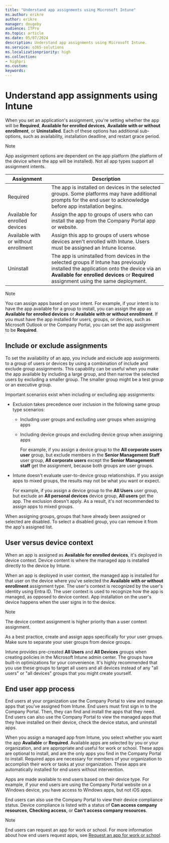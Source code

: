 ```yaml
---
title: "Understand app assignments using Microsoft Intune"
ms.author: erikre
author: erikre
manager: dougeby
audience: ITPro
ms.topic: article
ms.date: 05/07/2024
description: Understand app assignments using Microsoft Intune.
ms.service: o365-solutions
ms.localizationpriority: high
ms.collection:
- highpri
ms.custom:
keywords:
---
```


# Understand app assignments using Intune

When you set an application's assignment, you're setting whether the app will be **Required**, **Available for enrolled devices**, **Available with or without enrollment**, or **Uninstalled**. Each of these options has additional sub-options, such as availability, installation deadline, and restart grace period. 

> [!NOTE]
> App assignment options are dependent on the app platform (the platform of the device where the app will be installed). Not all app types support all assignment intents.

| Assignment | Description |
|---|---|
| Required | The app is installed on devices in the selected groups. Some platforms may have additional prompts for the end user to acknowledge before app installation begins. |
| Available   for enrolled devices | Assign the app to groups of users who can install the app from the Company Portal app or website. |
| Available   with or without enrollment | Assign this app to groups of users whose devices aren't enrolled with Intune. Users must be assigned an Intune license. |
| Uninstall | The app is uninstalled from devices in the selected groups if Intune has previously installed the application onto the device via an **Available for enrolled devices** or **Required** assignment using the same deployment.  |

> [!NOTE]
> You can assign apps based on your intent. For example, if your intent is to have the app available for a group to install, you can assign the app as **Available for enrolled devices** or **Available with or without enrollment**. If you must have the app installed for users, groups, or devices, such as Microsoft Outlook or the Company Portal, you can set the app assignment to be **Required**.

## Include or exclude assignments

To set the availability of an app, you include and exclude app assignments to a group of users or devices by using a combination of include and exclude group assignments. This capability can be useful when you make the app available by including a large group, and then narrow the selected users by excluding a smaller group. The smaller group might be a test group or an executive group.

Important scenarios exist when including or excluding app assignments:

- Exclusion takes precedence over inclusion in the following same group type scenarios:
  - Including user groups and excluding user groups when assigning apps
  - Including device groups and excluding device group when assigning apps

    For example, if you assign a device group to the **All corporate users user** group, but exclude members in the **Senior Management Staff** user group, **All corporate users** except the **Senior Management staff** get the assignment, because both groups are user groups.

- Intune doesn't evaluate user-to-device group relationships. If you assign apps to mixed groups, the results may not be what you want or expect.

    For example, if you assign a device group to the **All Users** user group, but exclude an **All personal devices** device group, **All users** get the app. The exclusion doesn't apply. As a result, it's not recommended to assign apps to mixed groups.

When assigning groups, groups that have already been assigned or selected are disabled. To select a disabled group, you can remove it from the app's assigned list.

## User versus device context

When an app is assigned as **Available for enrolled devices**, it's deployed in device context. Device content is where the managed app is installed directly to the device by Intune.

When an app is deployed in user context, the managed app is installed for that user on the device where you've selected the **Available with or without enrollment** assignment type. The user's context is recognized by the user's identity using Entra ID. The user context is used to recognize how the app is managed, as opposed to device context. App installation on the user's device happens when the user signs in to the device. 

> [!NOTE]
> The device context assignment is higher priority than a user context assignment.

As a best practice, create and assign apps specifically for your user groups. Make sure to separate your user groups from device groups.

Intune provides pre-created **All Users** and **All Devices** groups when creating policies in the Microsoft Intune admin center. The groups have built-in optimizations for your convenience. It's highly recommended that you use these groups to target all users and all devices instead of any "all users" or "all devices" groups that you might create yourself.

## End user app process

End users at your organization use the Company Portal to view and manage apps that you've assigned from Intune. End users must first sign in to the Company Portal. Then, they can find and install the apps that they need. End users can also use the Company Portal to view the managed apps that they have installed on their device, check the device status, and uninstall apps.

When you assign a managed app from Intune, you select whether you want the app **Available** or **Required**. Available apps are selected by you or your organization, and are appropriate and useful for work or school. These apps are optional to install, and are the only apps you find in the Company Portal to install. Required apps are necessary for members of your organization to accomplish their work or tasks at your organization. These apps are automatically installed for end users without intervention.

Apps are made available to end users based on their device type. For example, if your end users are using the Company Portal website on a Windows device, you have access to Windows apps, but not iOS apps.

End users can also use the Company Portal to view their device compliance status. Device compliance is listed with a status of **Can access company resources**, **Checking access**, or **Can't access company resources**.

> [!NOTE]
> End users can request an app for work or school. For more information about how end users request apps, see [Request an app for work or school](/mem/intune/user-help/install-apps-cpapp-windows#request-an-app-for-work-or-school).

